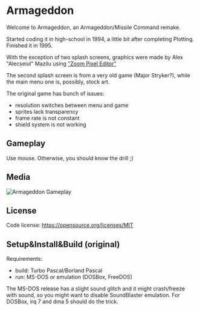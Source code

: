 # Armageddon

Welcome to Armageddon, an Armageddon/Missile Command remake.

Started coding it in high-school in 1994, a little bit after completing Plotting. Finished it in 1995.

With the exception of two splash screens, graphics were made by Alex "Alecseiul" Mazilu using ["Zoom Pixel Editor"](https://github.com/stefandee/zped)

The second splash screen is from a very old game (Major Stryker?), while the main menu one is, possibly, stock art.

The original game has bunch of issues: 
* resolution switches between menu and game
* sprites lack transparency
* frame rate is not constant
* shield system is not working

## Gameplay

Use mouse. Otherwise, you should know the drill ;)

## Media

![Armageddon Gameplay](".media/armageddon-gameplay.gif")

## License

Code license:
https://opensource.org/licenses/MIT

## Setup&Install&Build (original)

Requirements:
* build: Turbo Pascal/Borland Pascal
* run: MS-DOS or emulation (DOSBox, FreeDOS)

The MS-DOS release has a slight sound glitch and it might crash/freeze with sound, so you might want to disable SoundBlaster emulation. For DOSBox, irq 7 and dma 5 should do the trick.